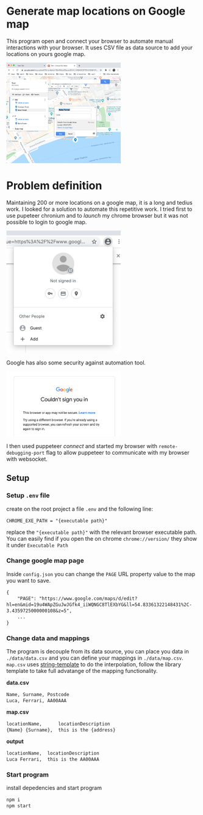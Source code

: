 # Generate map locations on Google map

This program open and connect your browser to automate manual interactions with your browser. 
It uses CSV file as data source to add your locations on yours google map.

<img width="300" src="./docs/screenshot-google-map.png" />

# Problem definition
Maintaining 200 or more locations on a google map, it is a long and tedius work.
I looked for a solution to automate this repetitive work.
I tried first to use pupeteer chronium and to *launch* my chrome browser but it was not possible to login to google map.

<img width="300" src="./docs/screenshot-user.png" />

Google has also some security against automation tool. 

<img width="300" src="./docs/screenshot-google-sign-in.png" />

I then used puppeteer *connect* and started my browser with `remote-debugging-port` flag to allow puppeteer to communicate with my browser with websocket.

## Setup

### Setup `.env` file
create on the root project a file `.env` and the following line:
```
CHROME_EXE_PATH = "{executable path}"
```
replace the `"{executable path}"` with the relevant browser executable path.
You can easily find if you open the on chrome `chrome://version/` they show it under `Executable Path`

### Change google map page
Inside `config.json` you can change the `PAGE` URL property value to the map you want to save.
```
{
    "PAGE": "https://www.google.com/maps/d/edit?hl=en&mid=19u4WApZGuJwJGfk4_iiWQNGC8TlEXbYG&ll=54.83361322148431%2C-3.4359725000000108&z=5",
    ...
}
```

### Change data and mappings
The program is decouple from its data source, 
you can place you data in `./data/data.csv` and you can define your mappings in `./data/map.csv`.
`map.csv` uses [string-template](https://www.npmjs.com/package/string-template) to do the interpolation, follow the library template to take full advatange of the mapping functionality.

**data.csv**
```csv
Name, Surname, Postcode
Luca, Ferrari, AA00AAA
```

**map.csv**
```csv
locationName,      locationDescription
{Name} {Surname},  this is the {address}
```

**output**
```csv
locationName,  locationDescription
Luca Ferrari,  this is the AA00AAA
```

### Start program
install depedencies and start program
```
npm i
npm start
```
